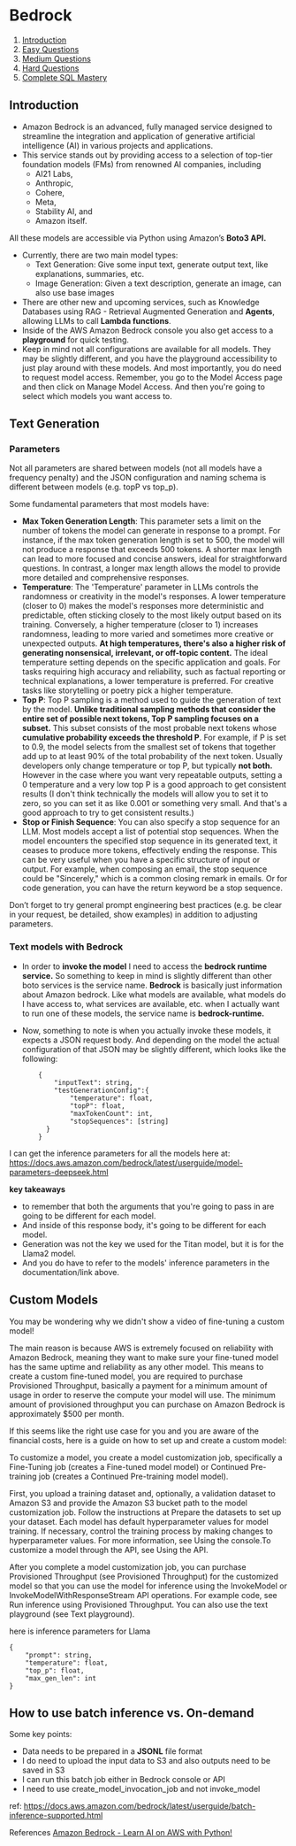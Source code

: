 # Bedrock

1. [Introduction](#1)
1. [Easy Questions](#2)  
2. [Medium Questions](#3)
3. [Hard Questions](#4) 
3. [Complete SQL Mastery](#5)  
 

<a name="1"></a>
## Introduction 

- Amazon Bedrock is an advanced, fully managed service designed to streamline the integration and application of generative artificial intelligence (AI) in various projects and applications.
- This service stands out by providing access to a selection of top-tier foundation models (FMs) from renowned AI companies, including
     - AI21 Labs,
     - Anthropic,
     - Cohere,
     - Meta,
     - Stability AI, and
     - Amazon itself.
  
 All these models are accessible via Python using Amazon’s **Boto3 API.**
 
- Currently, there are two main model types:
    - Text Generation: Give some input text, generate output text, like explanations, summaries, etc.
    - Image Generation: Given a text description, generate an image, can also use base images
- There are other new and upcoming services, such as Knowledge Databases using RAG - Retrieval Augmented Generation and **Agents**, allowing LLMs to call **Lambda functions**.
- Inside of the AWS Amazon Bedrock console you also get access to a **playground** for quick testing.
- Keep in mind not all configurations are available for all models. They may be slightly different, and you have the playground accessibility to just play around with these models. And most importantly, you do need to request model access. Remember, you go to the Model Access page and then click on Manage Model Access. And then you're going to select which models you want access to.

## Text Generation

### Parameters

Not all parameters are shared between models (not all models have a frequency penalty) and the JSON configuration and naming schema is different between models (e.g. topP vs top_p).

Some fundamental parameters that most models have:

- **Max Token Generation Length**: This parameter sets a limit on the number of tokens the model can generate in response to a prompt. For instance, if the max token generation length is set to 500, the model will not produce a response that exceeds 500 tokens. A shorter max length can lead to more focused and concise answers, ideal for straightforward questions. In contrast, a longer max length allows the model to provide more detailed and comprehensive responses. 
- **Temperature**: The 'Temperature' parameter in LLMs controls the randomness or creativity in the model's responses. A lower temperature (closer to 0) makes the model's responses more deterministic and predictable, often sticking closely to the most likely output based on its training. Conversely, a higher temperature (closer to 1) increases randomness, leading to more varied and sometimes more creative or unexpected outputs. **At high temperatures, there's also a higher risk of generating nonsensical, irrelevant, or off-topic content.** The ideal temperature setting depends on the specific application and goals. For tasks requiring high accuracy and reliability, such as factual reporting or technical explanations, a lower temperature is preferred.  For creative tasks like storytelling or poetry pick a higher temperature.
- **Top P**: Top P sampling is a method used to guide the generation of text by the model. **Unlike traditional sampling methods that consider the entire set of possible next tokens, Top P sampling focuses on a subset.** This subset consists of the most probable next tokens whose **cumulative probability exceeds the threshold P**. For example, if P is set to 0.9, the model selects from the smallest set of tokens that together add up to at least 90% of the total probability of the next token. Usually developers only change temperature or top P, but typically **not both.** However in the case where you want very repeatable outputs, setting a 0 temperature and a very low top P is a good approach to get consistent results (I don't think technically the models will allow you to set it to zero, so you can set it as like 0.001 or something very small. And that's a good approach to try to get consistent results.)
- **Stop or Finish Sequence**: You can also specify a stop sequence for an LLM. Most models accept a list of potential stop sequences. When the model encounters the specified stop sequence in its generated text, it ceases to produce more tokens, effectively ending the response. This can be very useful when you have a specific structure of input or output. For example, when composing an email, the stop sequence could be "Sincerely," which is a common closing remark in emails. Or for code generation, you can have the return keyword be a stop sequence.

Don’t forget to try general prompt engineering best practices (e.g. be clear in your request, be detailed, show examples) in addition to adjusting parameters.

### Text models with Bedrock

- In order to **invoke the model** I need to access the **bedrock runtime service.** So something to keep in mind is slightly different than other boto services is the service name. **Bedrock** is basically just information about Amazon bedrock. Like what models are available, what models do I have access to, what services are available, etc. when I actually want to run one of these models, the service name is **bedrock-runtime.**
- Now, something to note is when you actually invoke these models, it expects a JSON request body. And depending on the model the actual configuration of that JSON may be slightly different, which looks like the following:

          {
              "inputText": string,
              "testGenerationConfig":{
                  "temperature": float,
                  "topP": float,
                  "maxTokenCount": int,
                  "stopSequences": [string]
            }
          }

I can get the inference parameters for all the models here at: https://docs.aws.amazon.com/bedrock/latest/userguide/model-parameters-deepseek.html 

**key takeaways**
- to remember that both the arguments that you're going to pass in are going to be different for each model.
- And inside of this response body, it's going to be different for each model.
- Generation was not the key we used for the Titan model, but it is for the Llama2 model.
- And you do have to refer to the models' inference parameters in the documentation/link above.

  
## Custom Models
You may be wondering why we didn't show a video of fine-tuning a custom model!

The main reason is because AWS is extremely focused on reliability with Amazon Bedrock, meaning they want to make sure your fine-tuned model has the same uptime and reliability as any other model. This means to create a custom fine-tuned model, you are required to purchase Provisioned Throughput, basically a payment for a minimum amount of usage in order to reserve the compute your model will use. The minimum amount  of provisioned throughput you can purchase on Amazon Bedrock is approximately $500 per month.

If this seems like the right use case for you and you are aware of the financial costs, here is a guide on how to set up and create a custom model:

To customize a model, you create a model customization job, specifically a Fine-Tuning job (creates a Fine-tuned model model) or Continued Pre-training job (creates a Continued Pre-training model model).

First, you upload a training dataset and, optionally, a validation dataset to Amazon S3 and provide the Amazon S3 bucket path to the model customization job. Follow the instructions at Prepare the datasets to set up your dataset. Each model has default hyperparameter values for model training. If necessary, control the training process by making changes to hyperparameter values. For more information, see Using the console.To customize a model through the API, see Using the API.

After you complete a model customization job, you can purchase Provisioned Throughput (see Provisioned Throughput) for the customized model so that you can use the model for inference using the InvokeModel or InvokeModelWithResponseStream API operations. For example code, see Run inference using Provisioned Throughput. You can also use the text playground (see Text playground).

here is inference parameters for Llama 

    {
        "prompt": string,
        "temperature": float,
        "top_p": float,
        "max_gen_len": int
    }

## How to use batch inference vs. On-demand

Some key points:
- Data needs to be prepared in a **JSONL** file format 
- I do need to upload the input data to S3 and also outputs need to be saved in S3
- I can run this batch job either in Bedrock console or API
- I need to use create_model_invocation_job and not invoke_model

ref: https://docs.aws.amazon.com/bedrock/latest/userguide/batch-inference-supported.html



References <a href="https://www.udemy.com/course/amazon-bedrock-learn-ai-on-aws-with-python/">Amazon Bedrock - Learn AI on AWS with Python!</a>
